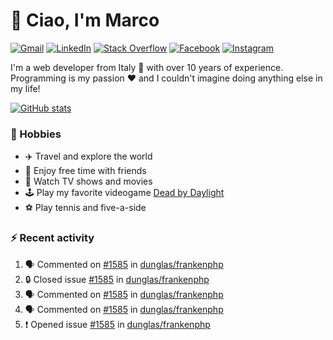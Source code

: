 # 👋 Ciao, I'm Marco

[![Gmail](https://img.shields.io/badge/Gmail-%23BB001B?style=flat-square&logo=gmail&logoColor=white)](mailto:gremo1982@gmail.com)
[![LinkedIn](https://img.shields.io/badge/LinkedIn-%230e76a8?style=flat-square&logo=linkedin)](https://www.linkedin.com/in/marco-polichetti)
[![Stack Overflow](https://img.shields.io/stackexchange/stackoverflow/r/220180?style=flat&logo=stackoverflow&label=Stack%20Overflow&color=%23F47F24)](https://stackoverflow.com/users/220180)
[![Facebook](https://img.shields.io/badge/-Facebook-%234267B2?style=flat-square&logo=facebook&logoColor=white)](https://www.facebook.com/marco.poliketti)
[![Instagram](https://img.shields.io/badge/-Instagram-%23C13584?style=flat-square&logo=instagram&logoColor=white)](https://www.instagram.com/marco.gremo)

I'm a web developer from Italy 🍕 with over 10 years of experience. Programming is my passion ❤️ and I couldn't imagine doing anything else in my life!

[![GitHub stats](https://github-readme-stats.vercel.app/api?username=gremo&show_icons=true&rank_icon=github&theme=transparent)](https://github.com/anuraghazra/github-readme-stats)

### 📅 Hobbies

- ✈️ Travel and explore the world
- 🍻 Enjoy free time with friends
- 🎥 Watch TV shows and movies
- 🕹️ Play my favorite videogame [Dead by Daylight](https://deadbydaylight.com)
- ⚽ Play tennis and five-a-side

### ⚡ Recent activity

<!--START_SECTION:activity-->
1. 🗣 Commented on [#1585](https://github.com/dunglas/frankenphp/issues/1585#issuecomment-2891688319) in [dunglas/frankenphp](https://github.com/dunglas/frankenphp)
2. 🔒 Closed issue [#1585](https://github.com/dunglas/frankenphp/issues/1585) in [dunglas/frankenphp](https://github.com/dunglas/frankenphp)
3. 🗣 Commented on [#1585](https://github.com/dunglas/frankenphp/issues/1585#issuecomment-2891017414) in [dunglas/frankenphp](https://github.com/dunglas/frankenphp)
4. 🗣 Commented on [#1585](https://github.com/dunglas/frankenphp/issues/1585#issuecomment-2890814545) in [dunglas/frankenphp](https://github.com/dunglas/frankenphp)
5. ❗ Opened issue [#1585](https://github.com/dunglas/frankenphp/issues/1585) in [dunglas/frankenphp](https://github.com/dunglas/frankenphp)
<!--END_SECTION:activity-->
